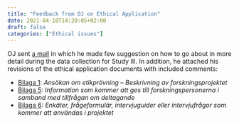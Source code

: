 ```yaml
---
title: "Feedback from OJ on Ethical Application"
date: 2021-04-10T14:20:05+02:00
draft: false
categories: ["Ethical issues"]
---
```


OJ sent [a mail](https://lu.app.box.com/file/798496419982) in which he made few suggestion on how to go about in more detail during the data collection for Study III. In addition, he attached his revisions of the ethical application documents with included comments:

* [Bilaga 1](https://lu.app.box.com/file/798493762189): *Ansökan om etikprövning – Beskrivning av forskningsprojektet*
* [Bilaga 5](https://lu.app.box.com/file/798496378890): *Information som kommer att ges till forskningspersonerna i samband med tillfrågan om deltagande*
* [Bilaga 6](https://lu.app.box.com/file/798494435972): *Enkäter, frågeformulär, intervjuguider eller intervjufrågor som kommer att användas i projektet*


